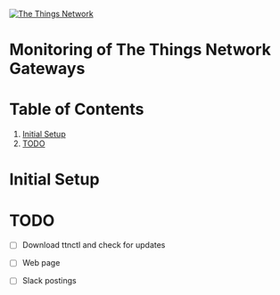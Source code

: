 [appurl]: http://www.thethingsnetwork.org/
[![The Things Network](https://ttnstaticfile.blob.core.windows.net/static/ttn/media/logo/TheThingsRond.png)][appurl]

# Monitoring of The Things Network Gateways

# Table of Contents
1. [Initial Setup](#initial-setup)
1. [TODO](#todo)

# Initial Setup

# TODO

+ [ ] Download ttnctl and check for updates
+ [ ] Web page
+ [ ] Slack postings


